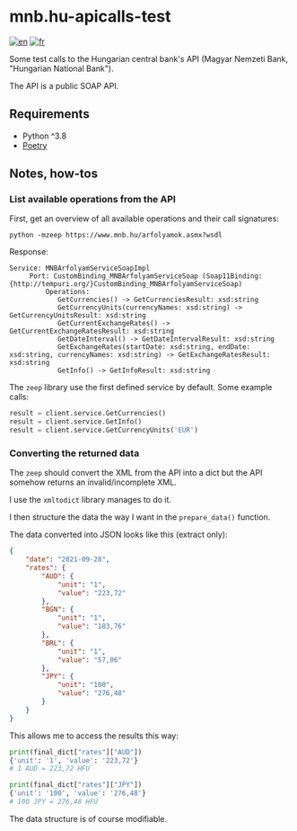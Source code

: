 # mnb.hu-apicalls-test

[![en](https://img.shields.io/badge/lang-en-red.svg)](./README.md)
[![fr](https://img.shields.io/badge/lang-fr-blue.svg)](./docs/i18n/fr/README.md)

Some test calls to the Hungarian central bank's API (Magyar Nemzeti Bank, "Hungarian National Bank").

The API is a public SOAP API.

## Requirements

- Python ^3.8
- [Poetry](https://python-poetry.org)

## Notes, how-tos

### List available operations from the API

First, get an overview of all available operations and their call signatures:
```shell
python -mzeep https://www.mnb.hu/arfolyamok.asmx?wsdl
```

Response:
```
Service: MNBArfolyamServiceSoapImpl
     Port: CustomBinding_MNBArfolyamServiceSoap (Soap11Binding: {http://tempuri.org/}CustomBinding_MNBArfolyamServiceSoap)
         Operations:
            GetCurrencies() -> GetCurrenciesResult: xsd:string
            GetCurrencyUnits(currencyNames: xsd:string) -> GetCurrencyUnitsResult: xsd:string
            GetCurrentExchangeRates() -> GetCurrentExchangeRatesResult: xsd:string
            GetDateInterval() -> GetDateIntervalResult: xsd:string
            GetExchangeRates(startDate: xsd:string, endDate: xsd:string, currencyNames: xsd:string) -> GetExchangeRatesResult: xsd:string
            GetInfo() -> GetInfoResult: xsd:string
```

The `zeep` library use the first defined service by default. Some example calls:
```python
result = client.service.GetCurrencies()
result = client.service.GetInfo()
result = client.service.GetCurrencyUnits('EUR')
```

### Converting the returned data
The `zeep` should convert the XML from the API into a dict but the API somehow returns an invalid/incomplete XML.

I use the `xmltodict` library manages to do it.

I then structure the data the way I want in the `prepare_data()` function.

The data converted into JSON looks like this (extract only):
```json
{
    "date": "2021-09-28",
    "rates": {
        "AUD": {
            "unit": "1",
            "value": "223,72"
        },
        "BGN": {
            "unit": "1",
            "value": "183,76"
        },
        "BRL": {
            "unit": "1",
            "value": "57,06"
        },
        "JPY": {
            "unit": "100",
            "value": "276,48"
        }
    }
}
```

This allows me to access the results this way:
```python
print(final_dict["rates"]["AUD"])
{'unit': '1', 'value': '223,72'}
# 1 AUD = 223,72 HFU

print(final_dict["rates"]["JPY"])
{'unit': '100', 'value': '276,48'}
# 100 JPY = 276,48 HFU
```

The data structure is of course modifiable.
